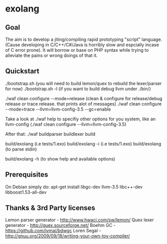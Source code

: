 exolang
=======

Goal
----
The aim is to develop a jiting/compiling rapid prototyping "script" language. (Cause developing in C/C++/C#/Java is horribly slow and espcially incase of C error prone).
It will borrow or base on PHP syntax while trying to alleviate the pains or wrong doings of that it.

Quickstart
----------
./bootstrap.sh						(you will need to build lemon/quex to rebuild the lexer/parser for now)
./bootstrap.sh -l					(if you want to build debug llvm under ./bin/)

./waf clean configure --mode=release	(clean & configure for release/debug release or trace release. that prints alot of messages)
./waf clean configure --mode=trace --llvm=llvm-config-3.5 --gc=enable

Take a look at ./waf help to specifiy other options for you system, like an llvm-config (./waf clean configure --llvm=llvm-config-3.5)

After that:
./waf buildparser buildlexer build

build/exolang <filename>			(i.e tests/1.exo)
build/exolang -i <filename>			(i.e tests/1.exo)
build/exolang						(to parse stdin)

build/exolang -h					(to show help and available options)

Prerequisites
-------------
On Debian simply do:
apt-get install libgc-dev llvm-3.5 libc++-dev libboost1.53-all-dev


Thanks & 3rd Party licenses
---------------------------
Lemon parser generator	- <http://www.hwaci.com/sw/lemon/>
Quex lexer generator	- <http://quex.sourceforge.net/>
Boehm GC				- <https://github.com/ivmai/bdwgc>
Loren Segal				- <http://gnuu.org/2009/09/18/writing-your-own-toy-compiler/>
